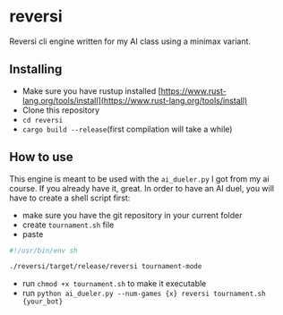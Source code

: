 # reversi
Reversi cli engine written for my AI class using a minimax variant.

## Installing

- Make sure you have rustup installed [https://www.rust-lang.org/tools/install](https://www.rust-lang.org/tools/install)
- Clone this repository
- `cd reversi`
- `cargo build --release`(first compilation will take a while)

## How to use

This engine is meant to be used with the `ai_dueler.py` I got from my ai course. If you already have it, great. 
In order to have an AI duel, you will have to create a shell script first:
- make sure you have the git repository in your current folder
- create `tournament.sh` file
- paste 
```sh
#!/usr/bin/env sh

./reversi/target/release/reversi tournament-mode
```
- run `chmod +x tournament.sh` to make it executable
- run `python ai_dueler.py --num-games {x} reversi tournament.sh {your_bot}`
